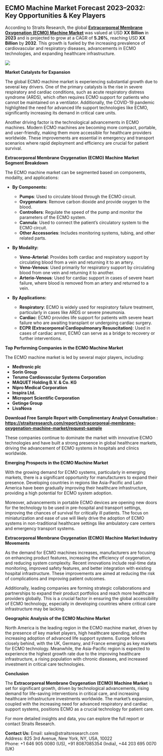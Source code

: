 <h2>ECMO Machine Market Forecast 2023&ndash;2032: Key Opportunities &amp; Key Players</h2>
<p>According to Straits Research, the global <strong><a href="https://straitsresearch.com/report/extracorporeal-membrane-oxygenation-machine-market">Extracorporeal Membrane Oxygenation (ECMO) Machine Market</a></strong>&nbsp;was valued at USD <strong>XX Billion</strong> in <strong>2023</strong> and is projected to grow at a CAGR of <strong>5.26%</strong>, reaching USD <strong>XX Billion</strong> by <strong>2032</strong>. This growth is fueled by the increasing prevalence of cardiovascular and respiratory diseases, advancements in ECMO technologies, and expanding healthcare infrastructure.</p>
<img src="https://blogger.googleusercontent.com/img/b/R29vZ2xl/AVvXsEgWkxAhlYGH1RTB8qndMRCGeGshXw_V5MjRy2NWDaLicjkwfKbTaUwvZBumvrrWjUVWBZaYfvkbIY6CInB-Kwe6Wx9LOlMQfyfmJDfXMqXy9ciiFfnWGkAFQIZRKkQSqWlBhiJIDNcpdqZPRMjprjiij_gMzzq-BK7ydRVDy8zSU_puifEPWmuF975e/s700/2.jpg">
<p><strong>Market Catalysts for Expansion</strong></p>
<p>The global ECMO machine market is experiencing substantial growth due to several key drivers. One of the primary catalysts is the rise in severe respiratory and cardiac conditions, such as acute respiratory distress syndrome (ARDS), which often requires ECMO support for patients who cannot be maintained on a ventilator. Additionally, the COVID-19 pandemic highlighted the need for advanced life support technologies like ECMO, significantly increasing its demand in critical care units.</p>
<p>Another driving factor is the technological advancements in ECMO machines. Modern ECMO machines are becoming more compact, portable, and user-friendly, making them more accessible for healthcare providers worldwide. These improvements are essential in emergency and transport scenarios where rapid deployment and efficiency are crucial for patient survival.</p>
<p><strong>Extracorporeal Membrane Oxygenation (ECMO) Machine Market Segment Breakdown</strong></p>
<p>The ECMO machine market can be segmented based on components, modality, and applications:</p>
<ul>
<li>
<p><strong>By Components:</strong></p>
<ul>
<li><strong>Pumps</strong>: Used to circulate blood through the ECMO circuit.</li>
<li><strong>Oxygenators</strong>: Remove carbon dioxide and provide oxygen to the blood.</li>
<li><strong>Controllers</strong>: Regulate the speed of the pump and monitor the parameters of the ECMO system.</li>
<li><strong>Cannula</strong>: Used to connect the patient&rsquo;s circulatory system to the ECMO circuit.</li>
<li><strong>Other Accessories</strong>: Includes monitoring systems, tubing, and other related parts.</li>
</ul>
</li>
<li>
<p><strong>By Modality:</strong></p>
<ul>
<li><strong>Veno-Arterial</strong>: Provides both cardiac and respiratory support by circulating blood from a vein and returning it to an artery.</li>
<li><strong>Veno-Venous</strong>: Used primarily for respiratory support by circulating blood from one vein and returning it to another.</li>
<li><strong>Arterio-Venous</strong>: Used for cardiac support in cases of severe heart failure, where blood is removed from an artery and returned to a vein.</li>
</ul>
</li>
<li>
<p><strong>By Applications:</strong></p>
<ul>
<li><strong>Respiratory</strong>: ECMO is widely used for respiratory failure treatment, particularly in cases like ARDS or severe pneumonia.</li>
<li><strong>Cardiac</strong>: ECMO provides life support for patients with severe heart failure who are awaiting transplant or undergoing cardiac surgery.</li>
<li><strong>ECPR (Extracorporeal Cardiopulmonary Resuscitation)</strong>: Used in cases of cardiac arrest, ECMO can serve as a bridge to recovery or further interventions.</li>
</ul>
</li>
</ul>
<p><strong>Top Performing Companies in the ECMO Machine Market</strong></p>
<p>The ECMO machine market is led by several major players, including:</p>
<ul>
<li><strong>Medtronic plc</strong></li>
<li><strong>Sorin Group</strong></li>
<li><strong>Terumo Cardiovascular Systems Corporation</strong></li>
<li><strong>MAQUET Holding B.V. &amp; Co. KG</strong></li>
<li><strong>Nipro Medical Corporation</strong></li>
<li><strong>Inspira Ltd.</strong></li>
<li><strong>Microport Scientific Corporation</strong></li>
<li><strong>Getinge Group</strong></li>
<li><strong>LivaNova</strong></li>
</ul>
<p><strong>Download Free Sample Report with&nbsp;Complimentary Analyst Consultation : <a href="https://straitsresearch.com/report/extracorporeal-membrane-oxygenation-machine-market/request-sample">https://straitsresearch.com/report/extracorporeal-membrane-oxygenation-machine-market/request-sample</a><br /></strong></p>
<p>These companies continue to dominate the market with innovative ECMO technologies and have built a strong presence in global healthcare markets, driving the advancement of ECMO systems in hospitals and clinics worldwide.</p>
<p><strong>Emerging Prospects in the ECMO Machine Market</strong></p>
<p>With the growing demand for ECMO systems, particularly in emerging markets, there is a significant opportunity for manufacturers to expand their presence. Developing countries in regions like Asia-Pacific and Latin America have been gradually improving their healthcare infrastructure, providing a high potential for ECMO system adoption.</p>
<p>Moreover, advancements in portable ECMO devices are opening new doors for the technology to be used in pre-hospital and transport settings, improving the chances of survival for critically ill patients. The focus on miniaturization and ease of use will likely drive the adoption of ECMO systems in non-traditional healthcare settings like ambulatory care centers and emergency transport systems.</p>
<p><strong>Extracorporeal Membrane Oxygenation (ECMO) Machine Market Industry Movements</strong></p>
<p>As the demand for ECMO machines increases, manufacturers are focusing on enhancing product features, increasing the efficiency of oxygenation, and reducing system complexity. Recent innovations include real-time data monitoring, improved safety features, and better integration with existing hospital infrastructure. These improvements are aimed at reducing the risk of complications and improving patient outcomes.</p>
<p>Additionally, leading companies are forming strategic collaborations and partnerships to expand their product portfolios and reach more healthcare providers globally. This is a crucial factor in ensuring the global accessibility of ECMO technology, especially in developing countries where critical care infrastructure may be lacking.</p>
<p><strong>Geographic Analysis of the ECMO Machine Market</strong></p>
<p>North America is the leading region in the ECMO machine market, driven by the presence of key market players, high healthcare spending, and the increasing adoption of advanced life support systems. Europe follows closely behind, with the UK, Germany, and France emerging as key markets for ECMO technology. Meanwhile, the Asia-Pacific region is expected to experience the highest growth rate due to the improving healthcare infrastructure, a rising population with chronic diseases, and increased investment in critical care technologies.</p>
<p><strong>Conclusion</strong></p>
<p>The <strong>Extracorporeal Membrane Oxygenation (ECMO) Machine Market</strong> is set for significant growth, driven by technological advancements, rising demand for life-saving interventions in critical care, and increasing healthcare infrastructure investments worldwide. The market&rsquo;s expansion, coupled with the increasing need for advanced respiratory and cardiac support systems, positions ECMO as a crucial technology for patient care.</p>
<p>For more detailed insights and data, you can explore the full report or contact Straits Research.</p>
<p><strong>Contact Us:</strong> Email: <a rel="">sales@straitsresearch.com</a><br />Address: 825 3rd Avenue, New York, NY, USA, 10022<br />Phone: +1 646 905 0080 (US), +91 8087085354 (India), +44 203 695 0070 (UK)</p>
